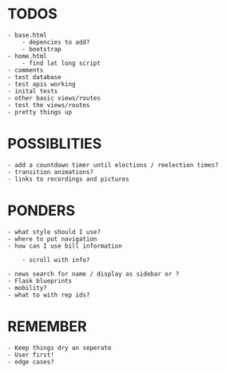 # TODOS

    - base.html
        - depencies to add?
        - bootstrap
    - home.html
        - find lat long script
    - comments
    - test database
    - test apis working
    - inital tests
    - other basic views/routes
    - test the views/routes
    - pretty things up

# POSSIBLITIES

    - add a countdown timer until elections / reelection times?
    - transition animations?
    - links to recordings and pictures


# PONDERS

    - what style should I use?
    - where to put navigation
    - how can I use bill information

        - scroll with info? 

    - news search for name / display as sidebar or ?
    - Flask blueprints
    - mobility?
    - what to with rep ids?

# REMEMBER

    - Keep things dry an seperate
    - User first!
    - edge cases?


